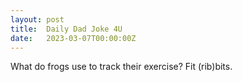 ```yaml
---
layout: post
title:  Daily Dad Joke 4U
date:   2023-03-07T00:00:00Z
---
```

What do frogs use to track their exercise? Fit (rib)bits.
